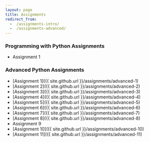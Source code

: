 ```yaml
---
layout: page
title: Assignments
redirect_from:
  -  /assignments-intro/
  -  /assignments-advanced/
---
```


### Programming with Python Assignments

* Assignment 1

### Advanced Python Assignments

* [Assignment 1]({{ site.github.url }}/assignments/advanced-1)
* [Assignment 2]({{ site.github.url }}/assignments/advanced-2)
* [Assignment 3]({{ site.github.url }}/assignments/advanced-3)
* [Assignment 4]({{ site.github.url }}/assignments/advanced-4)
* [Assignment 5]({{ site.github.url }}/assignments/advanced-5)
* [Assignment 6]({{ site.github.url }}/assignments/advanced-6)
* [Assignment 7]({{ site.github.url }}/assignments/advanced-7)
* [Assignment 8]({{ site.github.url }}/assignments/advanced-8)
* Assignment 9
* [Assignment 10]({{ site.github.url }}/assignments/advanced-10)
* [Assignment 11]({{ site.github.url }}/assignments/advanced-11)
